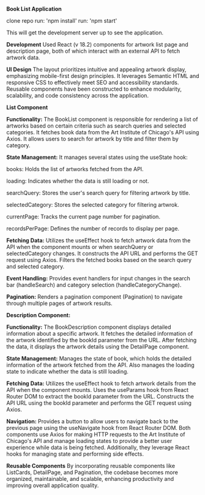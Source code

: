 **Book List Application**

clone repo
run: 'npm install'
run: 'npm start'

This will get the development server up to see the application.

**Development**
Used React (v 18.2) components for artwork list page and description page, both of which interact with an external API to fetch artwork data.

**UI Design**
The layout prioritizes intuitive and appealing artwork display, emphasizing mobile-first design principles. It leverages Semantic HTML and responsive CSS to effectively meet SEO and accessibility standards. Reusable components have been constructed to enhance modularity, scalability, and code consistency across the application.

**List Component**

**Functionality:**
The BookList component is responsible for rendering a list of artworks based on certain criteria such as search queries and selected categories.
It fetches book data from the Art Institute of Chicago's API using Axios.
It allows users to search for artwork by title and filter them by category.

**State Management:**
It manages several states using the useState hook:

books: Holds the list of artworks fetched from the API.

loading: Indicates whether the data is still loading or not.

searchQuery: Stores the user's search query for filtering artwork by title.

selectedCategory: Stores the selected category for filtering artwrok.

currentPage: Tracks the current page number for pagination.

recordsPerPage: Defines the number of records to display per page.

**Fetching Data:**
Utilizes the useEffect hook to fetch artwork data from the API when the component mounts or when searchQuery or selectedCategory changes.
It constructs the API URL and performs the GET request using Axios.
Filters the fetched books based on the search query and selected category.

**Event Handling:**
Provides event handlers for input changes in the search bar (handleSearch) and category selection (handleCategoryChange).

**Pagination:**
Renders a pagination component (Pagination) to navigate through multiple pages of artwork results.

**Description Component:**

**Functionality:**
The BookDescription component displays detailed information about a specific artwork.
It fetches the detailed information of the artwork identified by the bookId parameter from the URL.
After fetching the data, it displays the artwork details using the DetailPage component.

**State Management:**
Manages the state of book, which holds the detailed information of the artwork fetched from the API.
Also manages the loading state to indicate whether the data is still loading.

**Fetching Data:**
Utilizes the useEffect hook to fetch artwork details from the API when the component mounts.
Uses the useParams hook from React Router DOM to extract the bookId parameter from the URL.
Constructs the API URL using the bookId parameter and performs the GET request using Axios.

**Navigation:**
Provides a button to allow users to navigate back to the previous page using the useNavigate hook from React Router DOM.
Both components use Axios for making HTTP requests to the Art Institute of Chicago's API and manage loading states to provide a better user experience while data is being fetched. Additionally, they leverage React hooks for managing state and performing side effects.

**Reusable Components**
By incorporating reusable components like ListCards, DetailPage, and Pagination, the codebase becomes more organized, maintainable, and scalable, enhancing productivity and improving overall application quality.
